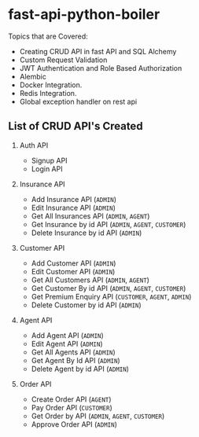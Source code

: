 # fast-api-python-boiler

Topics that are Covered:

- Creating CRUD API in fast API and SQL Alchemy
- Custom Request Validation
- JWT Authentication and Role Based Authorization
- Alembic
- Docker Integration.
- Redis Integration.
- Global exception handler on rest api

## List of CRUD API's Created

1. Auth API
   - Signup API
   - Login API

2. Insurance API
   - Add Insurance API (`ADMIN`)
   - Edit Insurance API (`ADMIN`)
   - Get All Insurances API (`ADMIN`, `AGENT`)
   - Get Insurance by id API (`ADMIN`, `AGENT`, `CUSTOMER`)
   - Delete Insurance by id API (`ADMIN`)

3. Customer API
   - Add Customer API (`ADMIN`)
   - Edit Customer API (`ADMIN`)
   - Get All Customers API (`ADMIN`, `AGENT`)
   - Get Customer By id API (`ADMIN`, `AGENT`, `CUSTOMER`)
   - Get Premium Enquiry API (`CUSTOMER`, `AGENT`, `ADMIN`)
   - Delete Customer by id API (`ADMIN`)

4. Agent API
   - Add Agent API (`ADMIN`)
   - Edit Agent API (`ADMIN`)
   - Get All Agents API (`ADMIN`)
   - Get Agent By Id API (`ADMIN`)
   - Delete Agent by id API (`ADMIN`)

5. Order API
   - Create Order API (`AGENT`)
   - Pay Order API (`CUSTOMER`)
   - Get Order by API (`ADMIN`, `AGENT`, `CUSTOMER`)
   - Approve Order API  (`ADMIN`)
